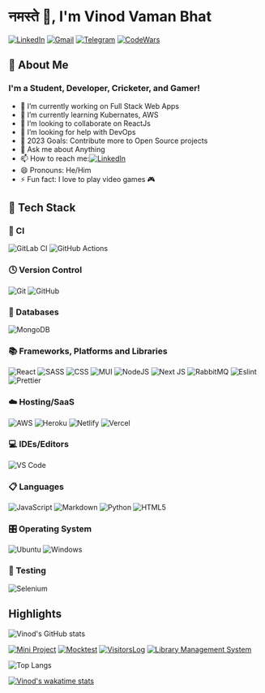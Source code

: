 # नमस्ते 🙏, I'm Vinod Vaman Bhat

[![LinkedIn](https://img.shields.io/badge/LinkedIn-vinodvamanbhat-blue?logo=Linkedin&logoColor=blue&labelColor=black)](https://www.linkedin.com/in/vinod-bhat-5267641b5/)
[![Gmail](https://img.shields.io/badge/Gmail-vinodvamanbhat@gmail.com-red?logo=Gmail&logoColor=Red&labelColor=black)](mailto:vinodvamanbhat@gmail.com)
[![Telegram](https://img.shields.io/badge/Telegram-VVB2-blue?logo=Telegram&labelColor=black)](https://t.me/vinodvamanbhat)
[![CodeWars](https://img.shields.io/badge/CodeWars-VVB2-red?logo=CodeWars&logoColor=red&labelColor=black)](https://www.codewars.com/users/VVB2)

## 📝 About Me

### I'm a Student, Developer, Cricketer, and Gamer!

-   🔭 I’m currently working on Full Stack Web Apps
-   🌱 I’m currently learning Kubernates, AWS
-   👯 I’m looking to collaborate on ReactJs
-   🤔 I’m looking for help with DevOps
-   🥅 2023 Goals: Contribute more to Open Source projects
-   💬 Ask me about Anything
-   📫 How to reach me:[![LinkedIn](https://img.shields.io/badge/LinkedIn-vinodvamanbhat-blue?logo=Linkedin&logoColor=blue&labelColor=black)](https://www.linkedin.com/in/vinod-bhat-5267641b5/)
-   😄 Pronouns: He/Him
-   ⚡ Fun fact: I love to play video games 🎮

## 💼 Tech Stack

### 🔬 CI
![GitLab CI](https://img.shields.io/badge/gitlab%20ci-%23181717.svg?style=for-the-badge&logo=gitlab&logoColor=white)
![GitHub Actions](https://img.shields.io/badge/github%20actions-%232671E5.svg?style=for-the-badge&logo=githubactions&logoColor=white)

### 🕓 Version Control
![Git](https://img.shields.io/badge/-Git-F05032?&style=for-the-badge&logo=git&logoColor=white) 
![GitHub](https://img.shields.io/badge/github-%23121011.svg?style=for-the-badge&logo=github&logoColor=white)

### 💾 Databases
![MongoDB](https://img.shields.io/badge/MongoDB-%234ea94b.svg?style=for-the-badge&logo=mongodb&logoColor=white)

### 📚 Frameworks, Platforms and Libraries
![React](https://img.shields.io/badge/-ReactJS-grey?&style=for-the-badge&logo=react&logoColor=61DAFB) 
![SASS](https://img.shields.io/badge/Sass-CC6699?style=for-the-badge&logo=sass&logoColor=white) 
![CSS](https://img.shields.io/badge/-css3-1572B6?&style=for-the-badge&logo=css3&logoColor=white) 
![MUI](https://img.shields.io/badge/MUI-%230081CB.svg?style=for-the-badge&logo=mui&logoColor=white)
![NodeJS](https://img.shields.io/badge/node.js-6DA55F?style=for-the-badge&logo=node.js&logoColor=white)
![Next JS](https://img.shields.io/badge/Next-black?style=for-the-badge&logo=next.js&logoColor=white)
![RabbitMQ](https://img.shields.io/badge/Rabbitmq-FF6600?style=for-the-badge&logo=rabbitmq&logoColor=white)
![Eslint](https://img.shields.io/badge/eslint-3A33D1?style=for-the-badge&logo=eslint&logoColor=white) 
![Prettier](https://img.shields.io/badge/prettier-1A2C34?style=for-the-badge&logo=prettier&logoColor=F7BA3E)

### ☁️ Hosting/SaaS
![AWS](https://img.shields.io/badge/AWS-%23FF9900.svg?style=for-the-badge&logo=amazon-aws&logoColor=white)
![Heroku](https://img.shields.io/badge/heroku-%23430098.svg?style=for-the-badge&logo=heroku&logoColor=white)
![Netlify](https://img.shields.io/badge/netlify-%23000000.svg?style=for-the-badge&logo=netlify&logoColor=#00C7B7)
![Vercel](https://img.shields.io/badge/Vercel-000000?style=for-the-badge&logo=vercel&logoColor=white) 

### 💻 IDEs/Editors
![VS Code](https://img.shields.io/badge/-VSCode-007ACC?&style=for-the-badge&logo=visual-studio-code&logoColor=white) 

### 📋 Languages
![JavaScript](https://img.shields.io/badge/-javascript-F7DF1E?&style=for-the-badge&logo=javascript&logoColor=black) 
![Markdown](https://img.shields.io/badge/markdown-%23000000.svg?style=for-the-badge&logo=markdown&logoColor=white)
![Python](https://img.shields.io/badge/python-3670A0?style=for-the-badge&logo=python&logoColor=ffdd54)
![HTML5](https://img.shields.io/badge/html5-%23E34F26.svg?style=for-the-badge&logo=html5&logoColor=white)

### 🎛️ Operating System
![Ubuntu](https://img.shields.io/badge/Ubuntu-E95420?style=for-the-badge&logo=ubuntu&logoColor=white)
![Windows](https://img.shields.io/badge/Windows-0078D6?style=for-the-badge&logo=windows&logoColor=white)

### 🧪 Testing
![Selenium](https://img.shields.io/badge/-selenium-%43B02A?style=for-the-badge&logo=selenium&logoColor=white)

## Highlights

![Vinod's GitHub stats](https://github-readme-stats-sigma-five.vercel.app/api?username=VVB2&show_icons=true&theme=tokyonight&include_all_commits=true&custom_title=Vinod's GitHub stats)

[![Mini Project](https://github-readme-stats-sigma-five.vercel.app/api/pin/?username=VVB2&repo=mini_project&theme=tokyonight)](https://github.com/VVB2/mini_project)
[![Mocktest](https://github-readme-stats-sigma-five.vercel.app/api/pin/?username=VVB2&repo=Mocktest&theme=tokyonight)](https://github.com/VVB2/MockTest)
[![VisitorsLog](https://github-readme-stats-sigma-five.vercel.app/api/pin/?username=VVB2&repo=VisitorsLog&theme=tokyonight)](https://github.com/VVB2/VisitorsLog)
[![Library Management System](https://github-readme-stats-sigma-five.vercel.app/api/pin/?username=VVB2&repo=Library_Management_System&theme=tokyonight)](https://github.com/VVB2/Library_Management_System)

![Top Langs](https://github-readme-stats-sigma-five.vercel.app/api/top-langs/?username=VVB2&theme=tokyonight&layout=compact&custom_title=Most used languages)

[![Vinod's wakatime stats](https://github-readme-stats-sigma-five.vercel.app/api/wakatime?username=VVB&theme=tokyonight)](https://wakatime.com/@VVB)
